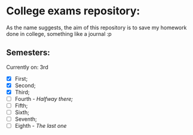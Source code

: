 # College exams repository:

As the name suggests, the aim of this repository is to save my homework done in college, something like a journal :p

## Semesters:
Currently on: 3rd

- [x] First;
- [x] Second;
- [x] Third;
- [ ] Fourth - _Halfway there;_
- [ ] Fifth;
- [ ] Sixth;
- [ ] Seventh;
- [ ] Eighth - _The last one_
